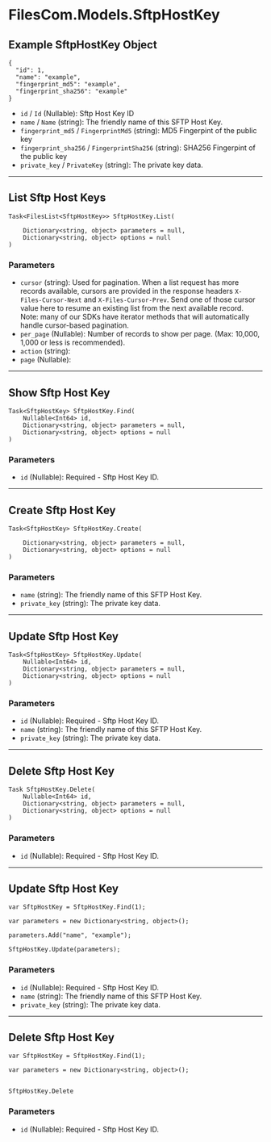 # FilesCom.Models.SftpHostKey

## Example SftpHostKey Object

```
{
  "id": 1,
  "name": "example",
  "fingerprint_md5": "example",
  "fingerprint_sha256": "example"
}
```

* `id` / `Id`  (Nullable<Int64>): Sftp Host Key ID
* `name` / `Name`  (string): The friendly name of this SFTP Host Key.
* `fingerprint_md5` / `FingerprintMd5`  (string): MD5 Fingerpint of the public key
* `fingerprint_sha256` / `FingerprintSha256`  (string): SHA256 Fingerpint of the public key
* `private_key` / `PrivateKey`  (string): The private key data.


---

## List Sftp Host Keys

```
Task<FilesList<SftpHostKey>> SftpHostKey.List(
    
    Dictionary<string, object> parameters = null,
    Dictionary<string, object> options = null
)
```

### Parameters

* `cursor` (string): Used for pagination.  When a list request has more records available, cursors are provided in the response headers `X-Files-Cursor-Next` and `X-Files-Cursor-Prev`.  Send one of those cursor value here to resume an existing list from the next available record.  Note: many of our SDKs have iterator methods that will automatically handle cursor-based pagination.
* `per_page` (Nullable<Int64>): Number of records to show per page.  (Max: 10,000, 1,000 or less is recommended).
* `action` (string): 
* `page` (Nullable<Int64>): 


---

## Show Sftp Host Key

```
Task<SftpHostKey> SftpHostKey.Find(
    Nullable<Int64> id, 
    Dictionary<string, object> parameters = null,
    Dictionary<string, object> options = null
)
```

### Parameters

* `id` (Nullable<Int64>): Required - Sftp Host Key ID.


---

## Create Sftp Host Key

```
Task<SftpHostKey> SftpHostKey.Create(
    
    Dictionary<string, object> parameters = null,
    Dictionary<string, object> options = null
)
```

### Parameters

* `name` (string): The friendly name of this SFTP Host Key.
* `private_key` (string): The private key data.


---

## Update Sftp Host Key

```
Task<SftpHostKey> SftpHostKey.Update(
    Nullable<Int64> id, 
    Dictionary<string, object> parameters = null,
    Dictionary<string, object> options = null
)
```

### Parameters

* `id` (Nullable<Int64>): Required - Sftp Host Key ID.
* `name` (string): The friendly name of this SFTP Host Key.
* `private_key` (string): The private key data.


---

## Delete Sftp Host Key

```
Task SftpHostKey.Delete(
    Nullable<Int64> id, 
    Dictionary<string, object> parameters = null,
    Dictionary<string, object> options = null
)
```

### Parameters

* `id` (Nullable<Int64>): Required - Sftp Host Key ID.


---

## Update Sftp Host Key

```
var SftpHostKey = SftpHostKey.Find(1);

var parameters = new Dictionary<string, object>();

parameters.Add("name", "example");

SftpHostKey.Update(parameters);
```

### Parameters

* `id` (Nullable<Int64>): Required - Sftp Host Key ID.
* `name` (string): The friendly name of this SFTP Host Key.
* `private_key` (string): The private key data.


---

## Delete Sftp Host Key

```
var SftpHostKey = SftpHostKey.Find(1);

var parameters = new Dictionary<string, object>();


SftpHostKey.Delete
```

### Parameters

* `id` (Nullable<Int64>): Required - Sftp Host Key ID.

